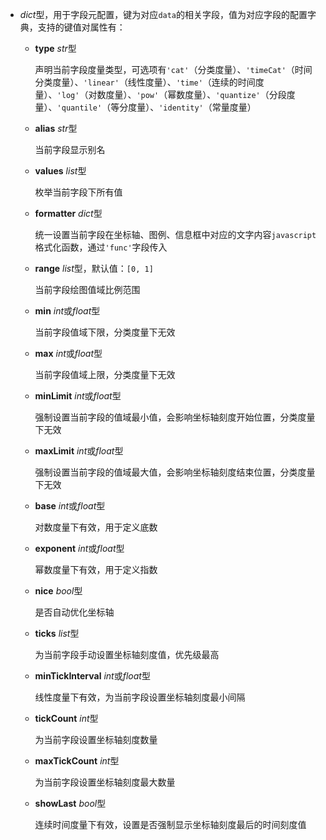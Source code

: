 - **<placeholder>** 

  *dict*型，用于字段元配置，键为对应`data`的相关字段，值为对应字段的配置字典，支持的键值对属性有：

  - **type** *str*型

    声明当前字段度量类型，可选项有`'cat'`（分类度量）、`'timeCat'`（时间分类度量）、`'linear'`（线性度量）、`'time'`（连续的时间度量）、`'log'`（对数度量）、`'pow'`（幂数度量）、`'quantize'`（分段度量）、`'quantile'`（等分度量）、`'identity'`（常量度量）

  - **alias** *str*型

    当前字段显示别名

  - **values** *list*型

    枚举当前字段下所有值

  - **formatter** *dict*型

    统一设置当前字段在坐标轴、图例、信息框中对应的文字内容`javascript`格式化函数，通过`'func'`字段传入

  - **range** *list*型，默认值：`[0, 1]`
  
    当前字段绘图值域比例范围

  - **min** *int*或*float*型

    当前字段值域下限，分类度量下无效

  - **max** *int*或*float*型

    当前字段值域上限，分类度量下无效

  - **minLimit** *int*或*float*型

    强制设置当前字段的值域最小值，会影响坐标轴刻度开始位置，分类度量下无效

  - **maxLimit** *int*或*float*型

    强制设置当前字段的值域最大值，会影响坐标轴刻度结束位置，分类度量下无效

  - **base** *int*或*float*型

    对数度量下有效，用于定义底数

  - **exponent** *int*或*float*型

    幂数度量下有效，用于定义指数

  - **nice** *bool*型

    是否自动优化坐标轴

  - **ticks** *list*型

    为当前字段手动设置坐标轴刻度值，优先级最高

  - **minTickInterval** *int*或*float*型

    线性度量下有效，为当前字段设置坐标轴刻度最小间隔

  - **tickCount** *int*型

    为当前字段设置坐标轴刻度数量

  - **maxTickCount** *int*型

    为当前字段设置坐标轴刻度最大数量

  - **showLast** *bool*型

    连续时间度量下有效，设置是否强制显示坐标轴刻度最后的时间刻度值